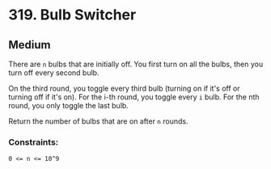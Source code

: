 # 319. Bulb Switcher

## Medium

There are `n` bulbs that are initially off. You first turn on all the bulbs, then you turn off every second bulb.

On the third round, you toggle every third bulb (turning on if it's off or turning off if it's on). For the i-th round,
you toggle every `i` bulb. For the nth round, you only toggle the last bulb.

Return the number of bulbs that are on after `n` rounds.

### Constraints:

`0 <= n <= 10^9`